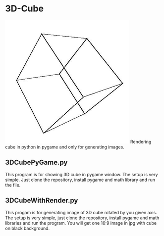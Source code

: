 # 3D-Cube
![first generated image](./rotated_cube.jpg)
Rendering cube in python in pygame and only for generating images.

## 3DCubePyGame.py
This program is for showing 3D cube in pygame window. The setup is very simple. Just clone the repository, install pygame and math library 
and run the file.

## 3DCubeWithRender.py
This progam is for generating image of 3D cube rotated by you given axis. The setup is very simple, just clone the repository, install pygame and math libraries and run the program. You will get one 16:9 image in jpg with cube on black background.